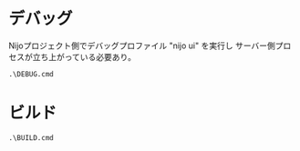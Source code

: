 # デバッグ
Nijoプロジェクト側でデバッグプロファイル "nijo ui" を実行し
サーバー側プロセスが立ち上がっている必要あり。

```shell
.\DEBUG.cmd
```

# ビルド

```shell
.\BUILD.cmd
```
